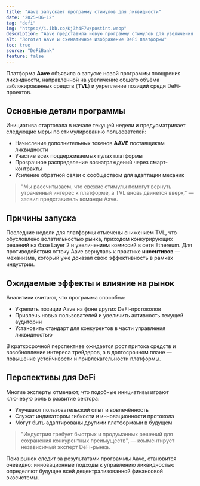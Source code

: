 ```yaml
---
title: "Aave запускает программу стимулов для ликвидности"
date: "2025-06-12"
tag: "defi"
img: "https://i.ibb.co/Kj3h4F7w/postint.webp"
description: "Aave представила новую программу стимулов для увеличения ликвидности и TVL"
alt: "Логотип Aave и схематичное изображение DeFi платформы"
toc: true
source: "DeFiBank"
feature: false
---
```


Платформа **Aave** объявила о запуске новой программы поощрения ликвидности, направленной на увеличение общего объёма заблокированных средств (**TVL**) и укрепление позиций среди DeFi-проектов.

## Основные детали программы

Инициатива стартовала в начале текущей недели и предусматривает следующие меры по стимулированию пользователей:

- Начисление дополнительных токенов **AAVE** поставщикам ликвидности
- Участие всех поддерживаемых пулах платформы
- Прозрачное распределение вознаграждений через смарт-контракты
- Усиление обратной связи с сообществом для адаптации механик

> "Мы рассчитываем, что свежие стимулы помогут вернуть утраченный интерес к платформе, а TVL вновь двинется вверх," — заявил представитель команды Aave.

## Причины запуска

Последние недели для платформы отмечены снижением TVL, что обусловлено волатильностью рынка, приходом конкурирующих решений на базе Layer 2 и увеличением комиссий в сети Ethereum. Для противодействия оттоку Aave вернулась к практике **инсентивов** — механизма, который уже доказал свою эффективность в рамках индустрии.

## Ожидаемые эффекты и влияние на рынок

Аналитики считают, что программа способна:

- Укрепить позиции Aave на фоне других DeFi-протоколов
- Привлечь новых пользователей и увеличить активность текущей аудитории
- Установить стандарт для конкурентов в части управления ликвидностью

В краткосрочной перспективе ожидается рост притока средств и возобновление интереса трейдеров, а в долгосрочном плане — повышение устойчивости и привлекательности платформы.

## Перспективы для DeFi

Многие эксперты отмечают, что подобные инициативы играют ключевую роль в развитие сектора:

- Улучшают пользовательский опыт и вовлечённость
- Служат индикатором гибкости и инновационности протокола
- Могут быть адаптированы другими платформами в будущем

> "Индустрия требует быстрых и продуманных решений для сохранения конкурентных преимуществ", — комментирует независимый эксперт DeFi-рынка.

Пока рынок следит за результатами программы Aave, становится очевидно: инновационные подходы к управлению ликвидностью определяют будущее всей децентрализованной финансовой экосистемы.